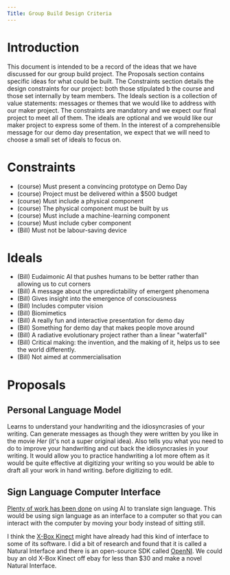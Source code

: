 ```yaml
---
Title: Group Build Design Criteria
---
```


# Introduction
This document is intended to be a record of the ideas that we have discussed for our group build project.
The Proposals section contains specific ideas for what could be built. The Constraints section details the design constraints for our project: both those stipulated b the course and those set internally by team members. The Ideals section is a collection of value statements: messages or themes that we would like to address with our maker project. The constraints are mandatory and we expect our final project to meet all of them. The ideals are optional and we would like our maker project to express some of them. In the interest of a comprehensible message for our demo day presentation, we expect that we will need to choose a small set of ideals to focus on.

# Constraints
<!--
I can't find the official marking criteria anywhere! It'd be good to write up the course constraints directly from the official marking criteria. For now I've just written what I could remember.  
-->
 - (course) Must present a convincing prototype on Demo Day
 - (course) Project must be delivered within a $500 budget
 - (course) Must include a physical component
 - (course) The physical component must be built by us
 - (course) Must include a machine-learning component
 - (course) Must include cyber component
 - (Bill) Must not be labour-saving device

# Ideals
 - (Bill) Eudaimonic AI that pushes humans to be better rather than allowing us to cut corners
 - (Bill) A message about the unpredictability of emergent phenomena
 - (Bill) Gives insight into the emergence of consciousness
 - (Bill) Includes computer vision
 - (Bill) Biomimetics
 - (Bill) A really fun and interactive presentation for demo day
 - (Bill) Something for demo day that makes people move around
 - (Bill) A radiative evolutionary project rather than a linear "waterfall"
 - (Bill) Critical making: the invention, and the making of it, helps us to see the world differently.
 - (Bill) Not aimed at commercialisation
 
# Proposals

## Personal Language Model
Learns to understand your handwriting and the idiosyncrasies of your writing. Can generate messages as though they were written by you like in the movie *Her* (it's not a super original idea). Also tells you what you need to do to improve your handwriting and cut back the idiosyncrasies in your writing. It would allow you to practice handwriting a lot more oftem as it would be quite effective at digitizing your writing so you would be able to draft all your work in hand writing. before digitizing to edit.

## Sign Language Computer Interface
[Plenty of work has been done](https://link.springer.com/article/10.1007/s11831-019-09384-2) on using AI to translate sign language. This would be using sign language as an interface to a computer so that you can interact with the computer by moving your body instead of sitting still. 

I think the [X-Box Kinect](https://en.wikipedia.org/wiki/Kinect) might have already had this kind of interface to some of its software. I did a bit of research and found that it is called a Natural Interface and there is an open-source SDK called [OpenNI](https://wiki.ros.org/openni). We could buy an old X-Box Kinect off ebay for less than $30 and make a novel Natural Interface.
